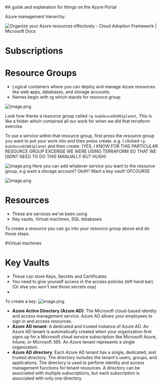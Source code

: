 #</u>A guide and explanation for things on the Azure Portal</u>

Azure management hierarchy: 

<IMG  src="https://docs.microsoft.com/en-us/azure/cloud-adoption-framework/ready/azure-setup-guide/media/organize-resources/scope-levels.png"  alt="Organize your Azure resources effectively - Cloud Adoption Framework |  Microsoft Docs"/>


# Subscriptions 



# Resource Groups 
- Logical containers where you can deploy and manage Azure resources like web apps, databases, and storage accounts.
- Names begin with rg which stands for resource group

![image.png](/.attachments/image-6ddf7dda-ed42-4ab9-9729-0b1efbacfae6.png)

Look how theres a resource group called `rg-kubdevce02001planet`, This is like a folder which contained all our work for when we did that terraform exercise. 

To use a service within that resource group, first press the resource group you want to put your work into and then press create. e.g. I clicked `rg-kubdevce02001planet` and then create. (YES, I KNOW FOR THIS PARTICULAR RESOURCE GROUP EXCERISE WE WERE USING TERRAFORM SO THAT WE DIDNT NEED TO DO THIS MANUALLY BUT HUSH)

![image.png](/.attachments/image-b94a337e-a824-48e7-92fe-d6dec9770e0b.png)
Here you can add whatever service you want to the resource group, e.g want a storage account? OkAY! Want a key vault! OFCOURSE

![image.png](/.attachments/image-bf0ddb36-9489-4f0e-b893-bdca94fc20b9.png)

# Resources 
- These are services we've been using 
- Key vaults, Virtual machines, SQL databases

To create a resource you can go into your resource group above and do those steps.

#Virtual machines

# Key Vaults  
- These can store Keys, Secrets and Certificates
- You need to give yourself access in the access policies (left hand bar). (Or else you won't see those secrets oop)
- 

To create a key:
![image.png](/.attachments/image-f218a26a-7698-4589-b49a-ae71631bb74d.png)





- **Azure Active Directory (Azure AD)**: The Microsoft cloud-based identity and access management service. Azure AD allows your employees to sign in and access resources.
- **Azure AD tenant**: A dedicated and trusted instance of Azure AD. An Azure AD tenant is automatically created when your organization first signs up for a Microsoft cloud service subscription like Microsoft Azure, Intune, or Microsoft 365. An Azure tenant represents a single organization.
- **Azure AD directory**: Each Azure AD tenant has a single, dedicated, and trusted directory. The directory includes the tenant's users, groups, and applications. The directory is used to perform identity and access management functions for tenant resources. A directory can be associated with multiple subscriptions, but each subscription is associated with only one directory.


 